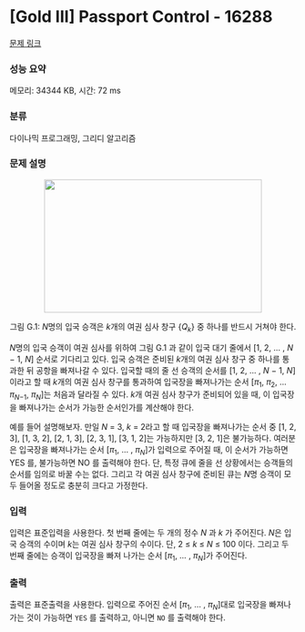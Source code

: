 # [Gold III] Passport Control - 16288 

[문제 링크](https://www.acmicpc.net/problem/16288) 

### 성능 요약

메모리: 34344 KB, 시간: 72 ms

### 분류

다이나믹 프로그래밍, 그리디 알고리즘

### 문제 설명

<p style="text-align: center;"><img alt="" src="https://upload.acmicpc.net/f56b312b-9138-4a89-a26b-ae3c0be0b1d1/-/preview/" style="width: 382px; height: 234px;"></p>

<p style="text-align: center;">그림 G.1: <em>N</em>명의 입국 승객은 <em>k</em>개의 여권 심사 창구 {<em>Q</em><sub><em>k</em></sub>} 중 하나를 반드시 거쳐야 한다.</p>

<p><em>N</em>명의 입국 승객이 여권 심사를 위하여 그림 G.1 과 같이 입국 대기 줄에서 [1, 2, … , <em>N</em> − 1, <em>N</em>] 순서로 기다리고 있다. 입국 승객은 준비된 <em>k</em>개의 여권 심사 창구 중 하나를 통과한 뒤 공항을 빠져나갈 수 있다. 입국할 때의 줄 선 승객의 순서를 [1, 2, … , <em>N</em> − 1, <em>N</em>]이라고 할 때 <em>k</em>개의 여권 심사 창구를 통과하여 입국장을 빠져나가는 순서 [<em>π</em><sub>1</sub>, <em>π</em><sub>2</sub>, … <em>π</em><sub><em>N</em>−1</sub>, <em>π</em><sub><em>N</em></sub>]는 처음과 달라질 수 있다. <em>k</em>개 여권 심사 창구가 준비되어 있을 때, 이 입국장을 빠져나가는 순서가 가능한 순서인가를 계산해야 한다.</p>

<p>예를 들어 설명해보자. 만일 <em>N</em> = 3, <em>k</em> = 2라고 할 때 입국장을 빠져나가는 순서 중 [1, 2, 3], [1, 3, 2], [2, 1, 3], [2, 3, 1], [3, 1, 2]는 가능하지만 [3, 2, 1]은 불가능하다. 여러분은 입국장을 빠져나가는 순서 [<em>π</em><sub>1</sub>, … , <em>π</em><sub><em>N</em></sub>]가 입력으로 주어질 때, 이 순서가 가능하면 YES 를, 불가능하면 NO 를 출력해야 한다. 단, 특정 큐에 줄을 선 상황에서는 승객들의 순서를 임의로 바꿀 수는 없다. 그리고 각 여권 심사 창구에 준비된 큐는 <em>N</em>명 승객이 모두 들어올 정도로 충분히 크다고 가정한다.</p>

### 입력 

 <p>입력은 표준입력을 사용한다. 첫 번째 줄에는 두 개의 정수 <em>N</em> 과 <em>k</em> 가 주어진다. <em>N</em>은 입국 승객의 수이며 <em>k</em>는 여권 심사 창구의 수이다. 단, 2 ≤ <em>k</em> ≤ <em>N</em> ≤ 100 이다. 그리고 두 번째 줄에는 승객이 입국장을 빠져 나가는 순서 [<em>π</em><sub>1</sub>, … , <em>π</em><sub><em>N</em></sub>]가 주어진다.</p>

### 출력 

 <p>출력은 표준출력을 사용한다. 입력으로 주어진 순서 [<em>π</em><sub>1</sub>, … , <em>π</em><sub><em>N</em></sub>]대로 입국장을 빠져나가는 것이 가능하면 <code>YES</code> 를 출력하고, 아니면 <code>NO</code> 를 출력해야 한다.</p>

